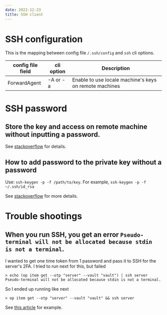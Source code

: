```yaml
---
date: 2022-12-23
title: SSH client
---
```


SSH configuration
===

This is the mapping between config file `/.ssh/config` and `ssh` cli options.

| config file field  | cli option  | Description  |
|---|---|---|
| ForwardAgent  | -A or -a  | Enable to use locale machine's keys on remote machines  |


SSH password
===

Store the key and access on remote machine without inputting a password.
---
See [stackoverflow](https://apple.stackexchange.com/questions/48502/how-can-i-permanently-add-my-ssh-private-key-to-keychain-so-it-is-automatically) for details.


How to add password to the private key without a password
---
Use: `ssh-keygen -p -f /path/to/key`. For example, `ssh-keygen -p -f ~/.ssh/id_rsa`

See [stackoverflow](https://stackoverflow.com/questions/3818886/how-do-i-add-a-password-to-an-openssh-private-key-that-was-generated-without-a-p) for more details.


Trouble shootings
===

When you run SSH, you get an error `Pseudo-terminal will not be allocated because stdin is not a terminal`.
---

I wanted to get one time token from 1 password and pass it to SSH for the server's 2FA.
I tried to run next for this, but failed
```
> echo (op item get --otp "server" --vault "vault") | ssh server
Pseudo-terminal will not be allocated because stdin is not a terminal.
```

So I ended up running like next
```
> op item get --otp "server" --vault "vault" && ssh server
```

See [this article](https://linuxtutorials.org/Pseudo-terminal-will-not-be-allocated-because-stdin-is-not-a-terminal/) for example.
